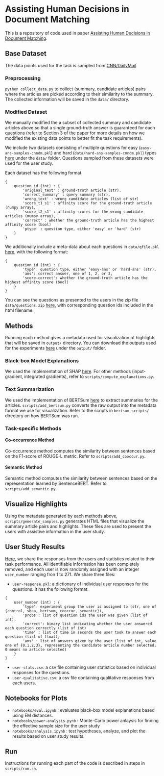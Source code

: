# Assisting Human Decisions in Document Matching

This is a repository of code used in paper [Assisting Human Decisions in Document Matching](https://arxiv.org/abs/2302.08450). 

## Base Dataset

The data points used for the task is sampled from [CNN/DailyMail](https://huggingface.co/datasets/cnn_dailymail).

### Preprocessing 

`python collect_data.py` to collect (summary, candidate articles) pairs where the articles are picked according to their similarity to the summary. The collected information will be saved in the `data/` directory.

### Modified Dataset

We manually modified the a subset of collected summary and candidate articles above so that a single ground-truth answer is guaranteed for each questions (refer to Section 3 of the paper for more details on how we modified the existing data points to better fit the task requirements). 

We include two datasets consisting of multiple questions for easy (`easy-ans-samples-cnndm.pkl`) and hard (`data/hard-ans-samples-cnndm.pkl`) types [here](https://drive.google.com/drive/folders/1_E2hOGZEnX3LwMCKpQiWvoo4Pv23Hg4V?usp=share_link) under the `data/` folder.  Questions sampled from these datasets were used for the user study. 

Each dataset has the following format.
```
{
    question_id (int) : {
        'original_text' : ground-truth article (str),
        'correct_summary' : query summary (str), 
        'wrong_text' : wrong candidate articles (list of str)
        'score_t1_s1' : affinity score for the ground-truth article (numpy array),
        'score_t2_s1' : affinity scores for the wrong candidate articles (numpy array),
        'correct' : whether the ground-truth article has the highest affinity score (bool)
        'ptype' : question type, either 'easy' or 'hard' (str)
    }
}
```

We additionally include a meta-data about each questions in `data/qfile.pkl` [here](https://drive.google.com/file/d/1A3BfSuGiuj1rb7AJz5j4JY5_c5RC5MhH/view?usp=share_link), with the following format:
```
{
    question_id (int) : {
        'type': question type, either 'easy-ans' or 'hard-ans' (str),
        'ans': correct answer, one of 1, 2, or 3,
        'score-correct': whether the ground-truth article has the highest affinity score (bool)
    }
}
```

You can see the questions as presented to the users in the zip file `data/questions.zip` [here](https://drive.google.com/file/d/1O1HqEIUP0wkJy2CyA_eB3ELcNXM9mEOe/view?usp=share_link), with corresponding question ids included in the html filename.

## Methods

Running each method gives a metadata used for visualization of highlights that will be saved in `output/` directory. You can download the outputs used for the experiments [here](https://drive.google.com/drive/folders/1_E2hOGZEnX3LwMCKpQiWvoo4Pv23Hg4V?usp=share_link) under the `output/` folder.

### Black-box Model Explanations

We used the implementation of SHAP [here](https://github.com/slundberg/shap). For other methods (input-gradient, integrated gradients), refer to `scripts/compute_explanations.py`. 

### Text Summarization

We used the implementation of BERTSum [here](https://github.com/nlpyang/PreSumm) to extract summaries for the articles. `scripts/add_bertsum.py` converts the raw output into the metadata format we use for visualization. Refer to the scripts in `bertsum_scripts/` directory on how BERTSum was run. 

### Task-specific Methods

#### Co-occurrence Method

Co-occurrence method computes the similarity between sentences based on the F1-score of ROUGE-L metric. Refer to `scripts/add_cooccur.py`. 

#### Semantic Method

Semantic method computes the similarity between sentences based on the representation learned by SentenceBERT. Refer to `scripts/add_semantic.py`. 

## Visualize Highlights

Using the metadata generated by each methods above, `scripts/generate_samples.py` generates HTML files that visualize the summary article pairs and highlights. These files are used to present the users with assistive information in the user study. 

## User Study Results

[Here](https://drive.google.com/drive/folders/1eRMnQhDTKTWv8-XA33qOy8oTpE-U0OPQ?usp=share_link), we share the responses from the users and statistics related to their task performance. All identifiable information has been completely removed, and each user is now randomly assigned with an integer `user_number` ranging fron 1 to 271. We share three files:

- `user-response.pkl`: a dictionary of individual user responses for the questions. It has the following format:
```
{
    user_number (int) : {
        'type': experiment group the user is assigned to (str, one of {control, shap, bertsum, cooccur, semantic}),
        'probs': list of question ids the user was given (list of int), 
        'correct': binary list indicating whether the user answered each question correctly (list of int)
        'time' : list of time in seconds the user took to answer each question (list of float),
        'ans' : list of answers given by the user (list of int, value one of {0,1,2,3}, representing the candidate article number selected; 0 means no article selected)
    }
}
```
- `user-stats.csv`: a csv file containing user statistics based on individual responses for the questions.
- `user-qualitative.csv`: a csv file containing qualitative responses from each users.

## Notebooks for Plots

- `notebooks/eval.ipynb` : evaluates black-box model explanations based using EM distances.
- `notebooks/power-analysis.pynb` : Monte-Carlo power anlaysis for finding the effective sample size for the user study
- `notebooks/analysis.ipynb` : test hypotheses, analyze, and plot the results based on user study results.

## Run

Instructions for running each part of the code is described in steps in `scripts/run.sh`.